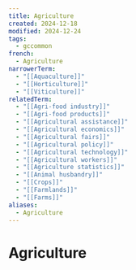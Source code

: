 ```yaml
---
title: Agriculture
created: 2024-12-18
modified: 2024-12-24
tags:
  - gccommon
french:
  - Agriculture
narrowerTerm:
  - "[[Aquaculture]]"
  - "[[Horticulture]]"
  - "[[Viticulture]]"
relatedTerm:
  - "[[Agri-food industry]]"
  - "[[Agri-food products]]"
  - "[[Agricultural assistance]]"
  - "[[Agricultural economics]]"
  - "[[Agricultural fairs]]"
  - "[[Agricultural policy]]"
  - "[[Agricultural technology]]"
  - "[[Agricultural workers]]"
  - "[[Agriculture statistics]]"
  - "[[Animal husbandry]]"
  - "[[Crops]]"
  - "[[Farmlands]]"
  - "[[Farms]]"
aliases:
  - Agriculture
---
```

# Agriculture
